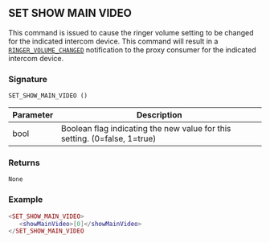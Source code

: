 ## SET SHOW MAIN VIDEO

This command is issued to cause the ringer volume setting to be changed for the indicated intercom device.  This command will result in a [`RINGER_VOLUME_CHANGED`][1] notification to the proxy consumer for the indicated intercom device.


### Signature

`SET_SHOW_MAIN_VIDEO ()`


| Parameter | Description |
| --- | --- |
| bool | Boolean flag indicating the new value for this setting. (0=false, 1=true) |


### Returns

`None`


### Example

```lua
<SET_SHOW_MAIN_VIDEO>
   <showMainVideo>[0]</showMainVideo>
</SET_SHOW_MAIN_VIDEO
```

[1]:	https://snap-one.github.io/docs-driverworks-proxyprotocol/#ringer-volume-changed